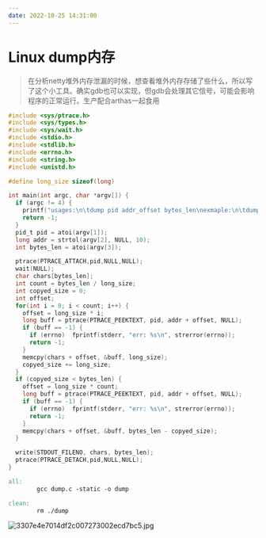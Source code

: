 ```yaml
---
date: 2022-10-25 14:31:00
---
```


# Linux dump内存

> 在分析netty堆外内存泄漏的时候，想查看堆外内存存储了些什么，所以写了这个小工具。确实gdb也可以实现，但gdb会处理其它信号，可能会影响程序的正常运行。生产配合arthas一起食用

<!-- more -->

```c
#include <sys/ptrace.h>
#include <sys/types.h>
#include <sys/wait.h>
#include <stdio.h>
#include <stdlib.h>
#include <errno.h>
#include <string.h>
#include <unistd.h>

#define long_size sizeof(long)

int main(int argc, char *argv[]) {
  if (argc != 4) {
    printf("usages:\n\tdump pid addr_offset bytes_len\nexmaple:\n\tdump 1 0xfab00113868 10\n");
    return -1;
  }
  pid_t pid = atoi(argv[1]);
  long addr = strtol(argv[2], NULL, 10);
  int bytes_len = atoi(argv[3]);

  ptrace(PTRACE_ATTACH,pid,NULL,NULL);
  wait(NULL);
  char chars[bytes_len];
  int count = bytes_len / long_size;
  int copyed_size = 0;
  int offset;
  for(int i = 0; i < count; i++) {
    offset = long_size * i;
    long buff = ptrace(PTRACE_PEEKTEXT, pid, addr + offset, NULL);
    if (buff == -1) {
      if (errno)  fprintf(stderr, "err: %s\n", strerror(errno));
      return -1;
    }
    memcpy(chars + offset, &buff, long_size);
    copyed_size += long_size;
  }
  if (copyed_size < bytes_len) {
    offset = long_size * count;
    long buff = ptrace(PTRACE_PEEKTEXT, pid, addr + offset, NULL);
    if (buff == -1) {
      if (errno)  fprintf(stderr, "err: %s\n", strerror(errno));
      return -1;
    }
    memcpy(chars + offset, &buff, bytes_len - copyed_size);
  }

  write(STDOUT_FILENO, chars, bytes_len);
  ptrace(PTRACE_DETACH,pid,NULL,NULL);
}
```

```makefile
all:
        gcc dump.c -static -o dump

clean:
        rm ./dump
```
![3307e4e7014df2c007273002ecd7bc5.jpg][1]


  [1]: https://dhbin.cn/usr/uploads/2022/10/34868770.jpg